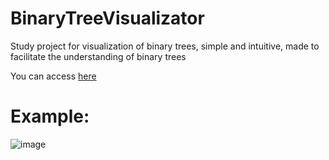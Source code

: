 # BinaryTreeVisualizator

Study project for visualization of binary trees, simple and intuitive, made to facilitate the understanding of binary trees

You can access [here](https://binary-tree-visualizator.netlify.app)

# Example:

![image](https://github.com/Swellshinider/BinaryTreeVisualization/assets/49756870/cfabfa14-a6c7-4799-96d7-52309c90e714)
